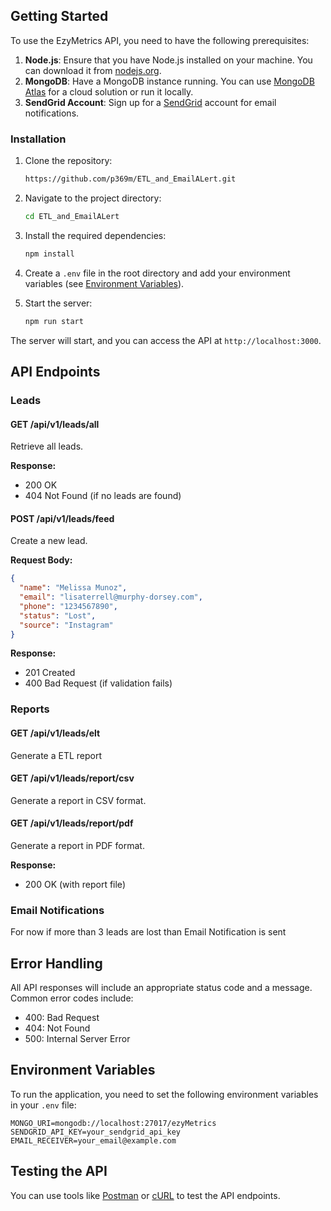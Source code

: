 ## Getting Started

To use the EzyMetrics API, you need to have the following prerequisites:

1. **Node.js**: Ensure that you have Node.js installed on your machine. You can download it from [nodejs.org](https://nodejs.org/).
2. **MongoDB**: Have a MongoDB instance running. You can use [MongoDB Atlas](https://www.mongodb.com/cloud/atlas) for a cloud solution or run it locally.
3. **SendGrid Account**: Sign up for a [SendGrid](https://sendgrid.com/) account for email notifications.

### Installation

1. Clone the repository:

   ```bash
   https://github.com/p369m/ETL_and_EmailALert.git
   ```

2. Navigate to the project directory:

   ```bash
   cd ETL_and_EmailALert
   ```

3. Install the required dependencies:

   ```bash
   npm install
   ```

4. Create a `.env` file in the root directory and add your environment variables (see [Environment Variables](#environment-variables)).

5. Start the server:

   ```bash
   npm run start
   ```

The server will start, and you can access the API at `http://localhost:3000`.

## API Endpoints

### Leads

#### GET /api/v1/leads/all

Retrieve all leads.

**Response:**

- 200 OK
- 404 Not Found (if no leads are found)

#### POST /api/v1/leads/feed

Create a new lead.

**Request Body:**

```json
{
  "name": "Melissa Munoz",
  "email": "lisaterrell@murphy-dorsey.com",
  "phone": "1234567890",
  "status": "Lost",
  "source": "Instagram"
}
```

**Response:**

- 201 Created
- 400 Bad Request (if validation fails)

### Reports

#### GET /api/v1/leads/elt

Generate a ETL report

#### GET /api/v1/leads/report/csv

Generate a report in CSV format.

#### GET /api/v1/leads/report/pdf

Generate a report in PDF format.

**Response:**

- 200 OK (with report file)

### Email Notifications

For now if more than 3 leads are lost than Email Notification is sent

## Error Handling

All API responses will include an appropriate status code and a message. Common error codes include:

- 400: Bad Request
- 404: Not Found
- 500: Internal Server Error

## Environment Variables

To run the application, you need to set the following environment variables in your `.env` file:

```plaintext
MONGO_URI=mongodb://localhost:27017/ezyMetrics
SENDGRID_API_KEY=your_sendgrid_api_key
EMAIL_RECEIVER=your_email@example.com
```

## Testing the API

You can use tools like [Postman](https://www.postman.com/) or [cURL](https://curl.se/) to test the API endpoints.

